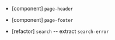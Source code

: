 - [component] `page-header`
- [component] `page-footer`

- [refactor] `search` -- extract `search-error`
